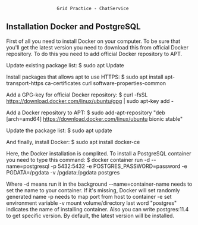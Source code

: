                       Grid Practice - ChatService

Installation Docker and PostgreSQL
----------------------------------

First of all you need to install Docker on your computer. To be sure that you'll
get the latest version you need to download this from official Docker repository.
To do this you need to add official Docker repository to APT.

Update existing package list:
 $ sudo apt Update

Install packages that allows apt to use HTTPS:
 $ sudo apt install apt-transport-https ca-certificates curl software-properties-common

Add a GPG-key for official Docker repository:
 $ curl -fsSL https://download.docker.com/linux/ubuntu/gpg | sudo apt-key add -

Add a Docker repository to APT:
 $ sudo add-apt-repository "deb [arch=amd64] https://download.docker.com/linux/ubuntu bionic stable"

Update the package list:
 $ sudo apt update

And finally, install Docker:
 $ sudo apt install docker-ce

Here, the Docker installation is complited. To install a PostgreSQL container
you need to type this command:
 $ docker container run -d --name=postgresql -p 5432:5432 -e POSTGRES_PASSWORD=password -e PGDATA=/pgdata -v /pgdata:/pgdata postgres
 
Where -d means run it in the background
      --name=container-name needs to set the name to your container. If it's  missing, Docker will set randomly generated name
      -p needs to map port from host to container
      -e set environment variable
      -v mount volume/directory
      last word "postgres" indicates the name of installing container. Also you can write postgres:11.4 to get specific version. By default, the latest version will be installed.
